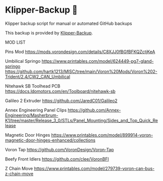 # Klipper-Backup 💾 
Klipper backup script for manual or automated GitHub backups 

This backup is provided by [Klipper-Backup](https://github.com/Staubgeborener/klipper-backup).


MOD LIST

Pins Mod 
  https://mods.vorondesign.com/details/C8XJJ0fBGfBFKQZctjKeA
  
Umbilical Springo 
  https://www.printables.com/model/624449-pg7-gland-springo 
  https://github.com/hartk1213/MISC/tree/main/Voron%20Mods/Voron%202-Trident/2.4/CW2_CAN_Umbilical
  
Nitehawk SB Toolhead PCB
  https://docs.ldomotors.com/en/Toolboard/nitehawk-sb
  
Galileo 2 Extruder 
  https://github.com/JaredC01/Galileo2
  
Annex Engineering Panel Clips 
  https://github.com/Annex-Engineering/Masherbrum-K1/tree/master/Release_3_0/STLs/Panel_Mounting/Sides_and_Top_Quick_Release
  
Magnetic Door Hinges
  https://www.printables.com/model/899914-voron-magnetic-door-hinges-enhanced/collections
  
Voron Tap
  https://github.com/VoronDesign/Voron-Tap
  
Beefy Front Idlers
  https://github.com/clee/VoronBFI
  
Z Chain Move 
  https://www.printables.com/model/279739-voron-can-bus-z-chain-move
